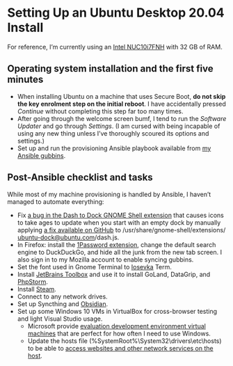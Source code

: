 <!---
# This file is distributed under the Creative Commons Attribution 4.0
# International License. To view a copy of this license, please visit
# <http://creativecommons.org/licenses/by/4.0/>.

collections:
  - 'notes'
  - 'ubuntu'
git: '$Metadata$'
template: _templates/note.html.twig
--->

Setting Up an Ubuntu Desktop 20.04 Install
==========================================

For reference, I’m currently using an [Intel NUC10i7FNH][] with 32 GB of
RAM.

  [Intel NUC10i7FNH]: <https://www.intel.co.uk/content/www/uk/en/products/boards-kits/nuc/kits/nuc10i7fnh.html>


## Operating system installation and the first five minutes

-   When installing Ubuntu on a machine that uses Secure Boot, **do not
    skip the key enrolment step on the initial reboot**. I have
    accidentally pressed *Continue* without completing this step far too
    many times.
-   After going through the welcome screen bumf, I tend to run the
    *Software Updater* and go through *Settings*. (I am cursed with
    being incapable of using any new thing unless I’ve thoroughly
    scoured its options and settings.)
-   Set up and run the provisioning Ansible playbook available from [my
    Ansible gubbins][].

  [my Ansible gubbins]: <https://www.robotinaponcho.net/git/#setup>


## Post-Ansible checklist and tasks

While most of my machine provisioning is handled by Ansible, I haven’t
managed to automate everything:

-   Fix [a bug in the Dash to Dock GNOME Shell extension][] that causes
    icons to take ages to update when you start with an empty dock by
    manually applying [a fix available on GitHub][] to
    <span class="os-menu-item">/usr/<wbr>share/<wbr>gnome-shell/<wbr>extensions/<wbr>ubuntu-dock@ubuntu.com/<wbr>dash.js</span>.
-   In Firefox: install the [1Password extension][], change the default
    search engine to DuckDuckGo, and hide all the junk from the new tab
    screen. I also sign in to my Mozilla account to enable syncing
    gubbins.
-   Set the font used in Gnome Terminal to [Iosevka][] Term.
-   Install [JetBrains Toolbox][] and use it to install GoLand,
    DataGrip, and [PhpStorm][].
-   Install [Steam][].
-   Connect to any network drives.
-   Set up Syncthing and [Obsidian][].
-   Set up some Windows 10 VMs in VirtualBox for cross-browser testing
    and light Visual Studio usage.
    -   Microsoft provide [evaluation development environment virtual
        machines][] that are perfect for how often I need to use
        Windows.
    -   Update the hosts file
        (<span class="os-menu-item">%SystemRoot%\\<wbr>System32\\<wbr>drivers\\<wbr>etc\\<wbr>hosts</span>)
        to be able to [access websites and other network services on the
        host][].

  [a bug in the Dash to Dock GNOME Shell extension]: <https://github.com/micheleg/dash-to-dock/issues/1188>
  [a fix available on GitHub]: <https://github.com/micheleg/dash-to-dock/pull/1222/commits/3c44ea483f333fef12e6a805cd43d2a2439e5fb0>
  [1Password extension]: <https://1password.com/downloads/linux/#browsers>
  [Iosevka]: <https://typeof.net/Iosevka/>
  [JetBrains Toolbox]: <https://www.jetbrains.com/help/phpstorm/installation-guide.html#toolbox>
  [PhpStorm]: <https://www.robotinaponcho.net/notes/phpstorm-setup>
  [Steam]: <https://github.com/ValveSoftware/steam-for-linux>
  [Obsidian]: <https://www.robotinaponcho.net/notes/obsidian-setup>
  [evaluation development environment virtual machines]: <https://developer.microsoft.com/en-us/windows/downloads/virtual-machines/>
  [access websites and other network services on the host]: <http://www.virtualbox.org/manual/ch07.html#network_nat>

